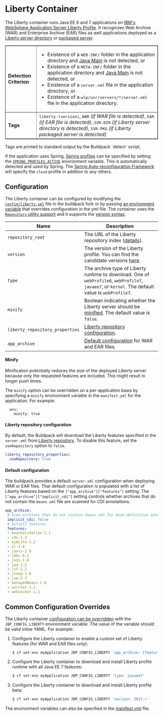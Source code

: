 # Liberty Container
The Liberty container runs Java EE 6 and 7 applications on [IBM's WebSphere Application Server Liberty Profile](http://www14.software.ibm.com/webapp/wsbroker/redirect?version=phil&product=was-nd-mp&topic=thread_twlp_devenv). It recognizes Web Archive (WAR) and Enterprise Archive (EAR) files as well applications deployed as a [Liberty server directory](http://www14.software.ibm.com/webapp/wsbroker/redirect?version=phil&product=was-nd-dist&topic=twlp_setup_new_server) or [packaged server](http://www14.software.ibm.com/webapp/wsbroker/redirect?version=phil&product=was-nd-mp&topic=twlp_setup_package_server).

<table border>
  <tr>
    <td><strong>Detection Criterion</strong></td>
    <td><ul>
	<li>Existence of a <tt>WEB-INF/</tt> folder in the application directory and <a href="java-main.md">Java Main</a> is not detected, or</li>
	<li>Existence of a <tt>META-INF/</tt> folder in the application directory and <a href="java-main.md">Java Main</a> is not detected, or</li>
	<li>Existence of a <tt>server.xml</tt> file in the application directory, or</li>
	<li>Existence of a <tt>wlp/usr/servers/*/server.xml</tt> file in the application directory.</li>
    </ul></td>
  </tr>
  <tr>
    <td><strong>Tags</strong></td>
    <td><tt>liberty-&lang;version&rang;</tt>, <tt>WAR</tt> <i>(if WAR file is detected)</i>, <tt>EAR</tt> <i>(if EAR file is detected)</i>, <tt>SVR-DIR</tt> <i>(if Liberty server directory is detected)</i>, <tt>SVR-PKG</tt> <i>(if Liberty packaged server is detected)</i></td>
  </tr>
</table>
Tags are printed to standard output by the Buildpack `detect` script.

If the application uses Spring, [Spring profiles][] can be specified by setting the [`SPRING_PROFILES_ACTIVE`][] environment variable. This is automatically detected and used by Spring. The [Spring Auto-reconfiguration Framework](framework-spring-auto-reconfiguration.md) will specify the `cloud` profile in addition to any others.

## Configuration

The Liberty container can be configured by modifying the [`config/liberty.yml`][liberty.yml] file in the buildpack fork or by passing [an environment variable](configuration.md) that overrides configuration in the yml file. The container uses the [`Repository` utility support][repositories] and it supports the [version syntax][version_syntax].

| Name | Description
| ---- | -----------
|`repository_root`| The URL of the Liberty repository index ([details][repositories]).
|`version`| The version of the Liberty profile. You can find the candidate versions [here][index.yml].
| `type` | The archive type of Liberty runtime to download. One of `webProfile6`, `webProfile7`, `javaee7`, or `kernel`. The default value is `webProfile7`. 
|`minify`| Boolean indicating whether the Liberty server should be [minified](#minify). The default value is `false`.
| `liberty_repository_properties` | [Liberty repository configuration](#liberty-repository-configuration). 
| `app_archive` | [Default configuration](#default-configuration) for WAR and EAR files. 

#### Minify

Minification potentially reduces the size of the deployed Liberty server because only the requested features are included. This might result in longer push times.

The `minify` option can be overridden on a per-application basis by specifying a `minify` environment variable in the `manifest.yml` for the application. For example:

```
  env:
    minify: true
```

#### Liberty repository configuration

By default, the Buildpack will download the Liberty features specified in the `server.xml` from [Liberty repository](https://developer.ibm.com/wasdev/downloads/). To disable this feature, set the `useRepository` option to `false`.

```yaml
liberty_repository_properties:
  useRepository: true
```

#### Default configuration 

The buildpack provides a default `server.xml` configuration when deploying WAR or EAR files. That default configuration is populated with a list of Liberty features based on the `["app_archive"]["features"]` setting. The `["app_archive"]["implicit_cdi"]` setting controls whether archives that do not contain the `beans.xml` file are scanned for CDI annotations. 

```yaml
app_archive:
 # Scan archives that do not contain beans.xml for bean-definition annotations (cdi 1.2)
 implicit_cdi: false
 # Default features
 features: 
 - beanValidation-1.1
 - cdi-1.2
 - ejbLite-3.2
 - el-3.0
 - jaxrs-2.0
 - jdbc-4.1
 - jndi-1.0
 - jpa-2.1
 - jsf-2.2
 - jsonp-1.0
 - jsp-2.3
 - managedBeans-1.0
 - servlet-3.1
 - websocket-1.1
```

## Common Configuration Overrides

The Liberty container [configuration can be overridden](configuration.md) with the `JBP_CONFIG_LIBERTY` environment variable. The value of the variable should be valid inline YAML. For example:

1. Configure the Liberty container to enable a custom set of Liberty features (for WAR and EAR files only):

    ```bash
    $ cf set-env myApplication JBP_CONFIG_LIBERTY 'app_archive: {features: [jsp-2.3, websocket-1.1]}'
    ```

1. Configure the Liberty container to download and install Liberty profile runtime with all Java EE 7 features:

    ```bash
    $ cf set-env myApplication JBP_CONFIG_LIBERTY 'type: javaee7'
    ```

1. Configure the Liberty container to download and install Liberty profile beta:

    ```bash
    $ cf set-env myApplication JBP_CONFIG_LIBERTY 'version: 2015.+'
    ```

The environment variables can also be specified in the [manifest.yml](http://docs.cloudfoundry.org/devguide/deploy-apps/manifest.html) file.

[liberty.yml]: ../config/liberty.yml
[repositories]: util-repositories.md
[Spring profiles]:http://blog.springsource.com/2011/02/14/spring-3-1-m1-introducing-profile/
[`SPRING_PROFILES_ACTIVE`]: http://docs.spring.io/spring/docs/4.0.0.RELEASE/javadoc-api/org/springframework/core/env/AbstractEnvironment.html#ACTIVE_PROFILES_PROPERTY_NAME
[version_syntax]: util-repositories.md#version-syntax-and-ordering
[index.yml]: http://public.dhe.ibm.com/ibmdl/export/pub/software/websphere/wasdev/downloads/wlp/index.yml

